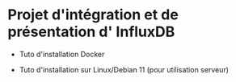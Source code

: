 Projet d'intégration et de présentation d' InfluxDB
===================================================

* Tuto d'installation Docker 

* Tuto d'installation sur Linux/Debian 11 (pour utilisation serveur)

